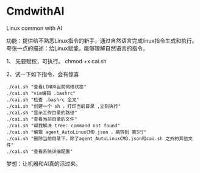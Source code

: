 # CmdwithAI
Linux common with AI

功能：提供给不熟悉Linux指令的新手，通过自然语言完成linux指令生成和执行。
夸张一点的描述：给Linux赋能，能够理解自然语言的指令。


1、 先要赋权，可执行。 chmod +x cai.sh

2、试一下如下指令，会有惊喜

```
./cai.sh "查看LINUX当前网络状态"
./cai.sh "vim编辑 .bashrc"
./cai.sh "检查 .bashrc 全文"
./cai.sh "创建一个 sh ，打印当前目录 ,立刻执行"
./cai.sh "显示工作目录的路径"
./cai.sh "查看当前目录的文件"
./cai.sh "帮我解决 tree: command not found"
./cai.sh "编辑 agent_AutoLinuxCMD.json ，跳转到 第5行"
./cai.sh "删除当前目录下，除了agent_AutoLinuxCMD.json和cai.sh 之外的其他文件"
./cai.sh "查看系统详细配置"

```



梦想：让机器和AI真的活过来。

